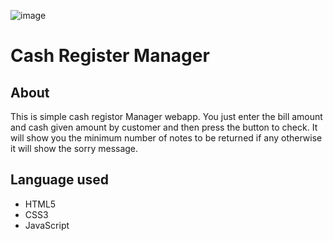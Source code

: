 ![image](https://user-images.githubusercontent.com/60030641/213147745-82bc0b7d-4ef6-445d-8906-c611e0f17be1.png)

# Cash Register Manager

## About

This is simple cash registor Manager webapp. You just enter the bill amount and cash given amount by customer and then press the button to check. It will show you the minimum number of notes to be returned if any otherwise it will show the sorry message.
## Language used

- HTML5
- CSS3
- JavaScript
